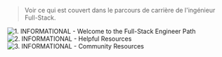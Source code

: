 > Voir ce qui est couvert dans le parcours de carrière de l'ingénieur Full-Stack.

![1. INFORMATIONAL - Welcome to the Full-Stack Engineer Path]()
![2. INFORMATIONAL  - Helpful Resources]()
![3. INFORMATIONAL - Community Resources]()


